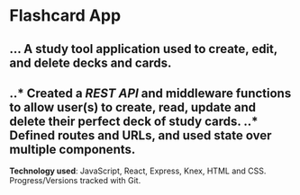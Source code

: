 # Flashcard App
... A study tool application used to create, edit, and delete decks and cards.
---
..* Created a *REST API* and middleware functions to allow user(s) to create, read, update and delete their perfect deck of study cards.
..* Defined routes and URLs, and used state over multiple components.
---
**Technology used**: JavaScript, React, Express, Knex, HTML and CSS. Progress/Versions tracked with Git.
